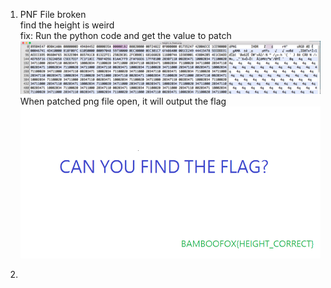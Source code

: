 1. PNF File broken <br />
find the height is weird<br />
fix: Run the python code and get the value to patch<br />
![alt text](https://github.com/PPPPPPPy/CTF_writeups/blob/master/bamboo_hitcon2018/Screen%20Shot%202018-07-29%20at%206.48.45%20PM.png)
When patched png file open, it will output the flag<br />
![alt text](https://github.com/PPPPPPPy/CTF_writeups/blob/master/bamboo_hitcon2018/height_is_fixed.png)

2.
